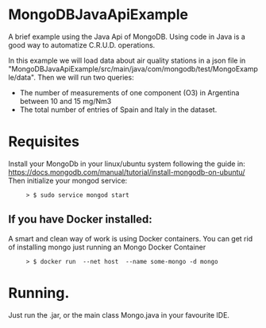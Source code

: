 # MongoDBJavaApiExample
A brief example using the Java Api of MongoDB. Using code in Java is a good way to automatize C.R.U.D. operations.

In this example we will load data about air quality stations in a json file in "MongoDBJavaApiExample/src/main/java/com/mongodb/test/MongoExample/data". Then we will run two queries:

  - The number of measurements of one component (O3) in Argentina between 10 and 15 mg/Nm3
  - The total number of entries of Spain and Italy in the dataset.

# Requisites
Install your MongoDb in your linux/ubuntu system following the guide in:
https://docs.mongodb.com/manual/tutorial/install-mongodb-on-ubuntu/
Then initialize your mongod service:

         > $ sudo service mongod start

## If you have Docker installed:

A smart and clean way of work is using Docker containers. You can get rid of installing mongo just running an Mongo Docker Container

         > $ docker run  --net host  --name some-mongo -d mongo

# Running.

Just run the .jar, or the main class Mongo.java in your favourite IDE.
